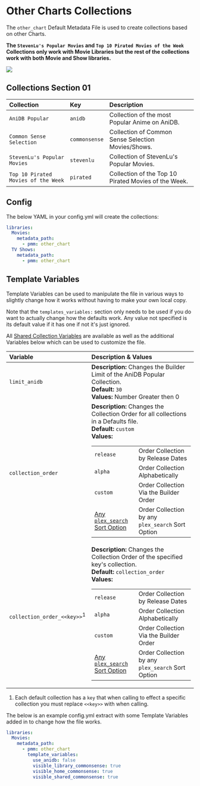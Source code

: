# Other Charts Collections

The `other_chart` Default Metadata File is used to create collections based on other Charts.

**The `StevenLu's Popular Movies` and `Top 10 Pirated Movies of the Week` Collections only work with Movie Libraries but the rest of the collections work with both Movie and Show libraries.**

![](../images/chartother.png)

## Collections Section 01

| Collection                          | Key           | Description                                          |
|:------------------------------------|:--------------|:-----------------------------------------------------|
| `AniDB Popular`                     | `anidb`       | Collection of the most Popular Anime on AniDB.       |
| `Common Sense Selection`            | `commonsense` | Collection of Common Sense Selection Movies/Shows.   |
| `StevenLu's Popular Movies`         | `stevenlu`    | Collection of StevenLu's Popular Movies.             |
| `Top 10 Pirated Movies of the Week` | `pirated`     | Collection of the Top 10 Pirated Movies of the Week. |

## Config

The below YAML in your config.yml will create the collections:

```yaml
libraries:
  Movies:
    metadata_path:
      - pmm: other_chart
  TV Shows:
    metadata_path:
      - pmm: other_chart
```

## Template Variables

Template Variables can be used to manipulate the file in various ways to slightly change how it works without having to make your own local copy.

Note that the `templates_variables:` section only needs to be used if you do want to actually change how the defaults work. Any value not specified is its default value if it has one if not it's just ignored.

All [Shared Collection Variables](../collection_variables) are available as well as the additional Variables below which can be used to customize the file.

| Variable                               | Description & Values                                                                                                                                                                                                                                                                                                                                                                                                                                                                                                                         |
|:---------------------------------------|:---------------------------------------------------------------------------------------------------------------------------------------------------------------------------------------------------------------------------------------------------------------------------------------------------------------------------------------------------------------------------------------------------------------------------------------------------------------------------------------------------------------------------------------------|
| `limit_anidb`                          | **Description:** Changes the Builder Limit of the AniDB Popular Collection.<br>**Default:** `30`<br>**Values:** Number Greater then 0                                                                                                                                                                                                                                                                                                                                                                                                        |
| `collection_order`                     | **Description:** Changes the Collection Order for all collections in a Defaults file.<br>**Default:** `custom`<br>**Values:**<table class="clearTable"><tr><td>`release`</td><td>Order Collection by Release Dates</td></tr><tr><td>`alpha`</td><td>Order Collection Alphabetically</td></tr><tr><td>`custom`</td><td>Order Collection Via the Builder Order</td></tr><tr><td>[Any `plex_search` Sort Option](../../metadata/builders/plex.md#sort-options)</td><td>Order Collection by any `plex_search` Sort Option</td></tr></table>      |
| `collection_order_<<key>>`<sup>1</sup> | **Description:** Changes the Collection Order of the specified key's collection.<br>**Default:** `collection_order`<br>**Values:**<table class="clearTable"><tr><td>`release`</td><td>Order Collection by Release Dates</td></tr><tr><td>`alpha`</td><td>Order Collection Alphabetically</td></tr><tr><td>`custom`</td><td>Order Collection Via the Builder Order</td></tr><tr><td>[Any `plex_search` Sort Option](../../metadata/builders/plex.md#sort-options)</td><td>Order Collection by any `plex_search` Sort Option</td></tr></table> |

1. Each default collection has a `key` that when calling to effect a specific collection you must replace `<<key>>` with when calling.

The below is an example config.yml extract with some Template Variables added in to change how the file works.

```yaml
libraries:
  Movies:
    metadata_path:
      - pmm: other_chart
        template_variables:
          use_anidb: false
          visible_library_commonsense: true
          visible_home_commonsense: true
          visible_shared_commonsense: true
```
